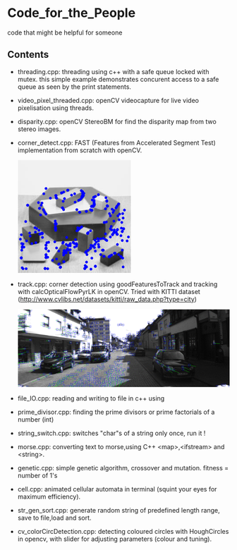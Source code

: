 # Code_for_the_People
code that might be helpful for someone

## Contents
- threading.cpp: threading using c++ <thread> with a safe queue locked with mutex.
  this simple example demonstrates concurent access to a safe queue as seen by the print statements.

- video_pixel_threaded.cpp: openCV videocapture for live video pixelisation using threads.

- disparity.cpp: openCV StereoBM for find the disparity map from two stereo images.

- corner_detect.cpp: FAST (Features from Accelerated Segment Test) implementation from scratch with openCV.

     ![Alt text](https://github.com/OakLake/Code_for_the_People/blob/master/imgs/detected.png "Detected Corners")

- track.cpp: corner detection using goodFeaturesToTrack and tracking with calcOpticalFlowPyrLK in openCV. Tried with KITTI dataset (http://www.cvlibs.net/datasets/kitti/raw_data.php?type=city)

     ![](https://github.com/OakLake/Code_for_the_People/blob/master/imgs/QvO1J4.gif)

- file_IO.cpp: reading and writing to file in c++ using <fstream>

- prime_divisor.cpp: finding the prime divisors or prime factorials of a number (int)

- string_switch.cpp: switches "char"s of a string only once, run it !

- morse.cpp: converting text to morse,using C++ &lt;map&gt;,&lt;ifstream&gt; and &lt;string&gt;.

- genetic.cpp: simple genetic algorithm, crossover and mutation. fitness = number of 1's

- cell.cpp: animated cellular automata in terminal (squint your eyes for maximum efficiency).

- str_gen_sort.cpp: generate random string of predefined length range, save to file,load and sort.

- cv_colorCircDetection.cpp: detecting coloured circles with HoughCircles in opencv, with slider for adjusting parameters (colour and tuning).
